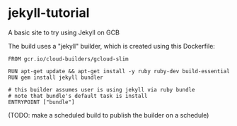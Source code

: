 # jekyll-tutorial
A basic site to try using Jekyll on GCB

The build uses a "jekyll" builder, which is created using this Dockerfile:
```
FROM gcr.io/cloud-builders/gcloud-slim

RUN apt-get update && apt-get install -y ruby ruby-dev build-essential
RUN gem install jekyll bundler

# this builder assumes user is using jekyll via ruby bundle
# note that bundle's default task is install
ENTRYPOINT ["bundle"]
```
(TODO: make a scheduled build to publish the builder on a schedule)
